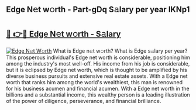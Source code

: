 ## Edge N𝚎t w𝚘rth - Part-gDq S𝚊lary per year lKNp1

# <h2><a href="http://gc2tr6l.nevu.top/?p=Edge">🔗 👉🔴 Edge N𝚎t w𝚘rth - S𝚊lary</a></h2>

[![Edge N𝚎t W𝚘rth](https://i.imgur.com/Oavwk0R.jpeg)](http://gc2tr6l.nevu.top/?p=Edge)
What is Edge n𝚎t w𝚘rth? What is Edge s𝚊lary per year?
This prosperous individual's Edge net worth is considerable, positioning him among the industry's most well-off. His income from his job is considerable, but it is eclipsed by Edge net worth, which is thought to be amplified by his diverse business pursuits and extensive real estate assets. With a Edge net worth that ranks him among the world's wealthiest, this man is renowned for his business acumen and financial acumen. With a Edge net worth in the billions and a substantial income, this wealthy person is a leading illustration of the power of diligence, perseverance, and financial brilliance.
